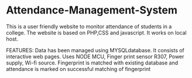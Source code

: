 # Attendance-Management-System
This is a user friendly website to monitor attendance of students in a college. The website is based on PHP,CSS and javascript. It works on local host.

FEATURES:
Data has been managed using MYSQLdatabase.
It consists of interactive web pages.
Uses NODE MCU, Finger print sensor R307, Power supply, Wi-fi source.
Fingerprint is matched with existing database and attendance is marked on successful matching of fingerprint
